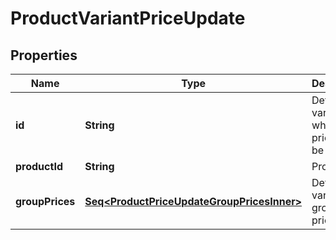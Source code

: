 

# ProductVariantPriceUpdate


## Properties

Name | Type | Description | Notes
------------ | ------------- | ------------- | -------------
**id** | **String** | Defines the variant where the price has to be updated |  [optional]
**productId** | **String** | Product id |  [optional]
**groupPrices** | [**Seq&lt;ProductPriceUpdateGroupPricesInner&gt;**](ProductPriceUpdateGroupPricesInner.md) | Defines variants&#39;s group prices | 



